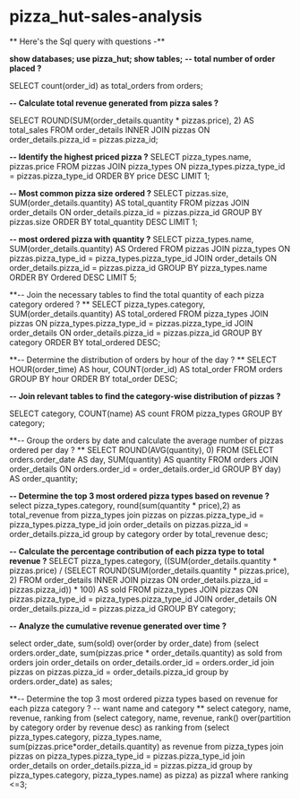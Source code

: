 ﻿# pizza_hut-sales-analysis

** Here's the Sql query with questions -**

**show databases;
use pizza_hut;
show tables;**
**-- total number of order placed ?**

SELECT count(order_id) as total_orders from orders;

**-- Calculate total revenue generated from pizza sales ?**

SELECT
    ROUND(SUM(order_details.quantity * pizzas.price),
            2) AS total_sales
FROM
    order_details
        INNER JOIN
    pizzas ON order_details.pizza_id = pizzas.pizza_id;
    
    
**-- Identify the highest priced pizza ?**
SELECT 
    pizza_types.name, pizzas.price
FROM
    pizzas
        JOIN
    pizza_types ON pizza_types.pizza_type_id = pizzas.pizza_type_id
ORDER BY price DESC
LIMIT 1;

**-- Most common pizza size ordered ?**
SELECT 
    pizzas.size, SUM(order_details.quantity) AS total_quantity
FROM
    pizzas
        JOIN
    order_details ON order_details.pizza_id = pizzas.pizza_id
GROUP BY pizzas.size
ORDER BY total_quantity DESC
LIMIT 1;


**-- most ordered pizza with quantity ?**
SELECT 
    pizza_types.name, SUM(order_details.quantity) AS Ordered
FROM
    pizzas
        JOIN
    pizza_types ON pizzas.pizza_type_id = pizza_types.pizza_type_id
        JOIN
    order_details ON order_details.pizza_id = pizzas.pizza_id
GROUP BY pizza_types.name
ORDER BY Ordered DESC
LIMIT 5;


**-- Join the necessary tables to find the total quantity of each pizza category ordered ?
**
SELECT 
    pizza_types.category,
    SUM(order_details.quantity) AS total_ordered
FROM
    pizza_types
        JOIN
    pizzas ON pizza_types.pizza_type_id = pizzas.pizza_type_id
        JOIN
    order_details ON order_details.pizza_id = pizzas.pizza_id
GROUP BY category
ORDER BY total_ordered DESC;

**-- Determine the distribution of orders by hour of the day ?
**
SELECT 
    HOUR(order_time) AS hour, COUNT(order_id) AS total_order
FROM
    orders
GROUP BY hour
ORDER BY total_order DESC;

**-- Join relevant tables to find the category-wise distribution of pizzas ?**

SELECT 
    category, COUNT(name) AS count
FROM
    pizza_types
GROUP BY category;

**-- Group the orders by date and calculate the average number of pizzas ordered per day ?
**
SELECT 
    ROUND(AVG(quantity), 0)
FROM
    (SELECT 
        orders.order_date AS day, SUM(quantity) AS quantity
    FROM
        orders
    JOIN order_details ON orders.order_id = order_details.order_id
    GROUP BY day) AS order_quantity;

**-- Determine the top 3 most ordered pizza types based on revenue ?**
select pizza_types.category, round(sum(quantity * price),2) as total_revenue from pizza_types join pizzas on pizzas.pizza_type_id = pizza_types.pizza_type_id join order_details on pizzas.pizza_id = order_details.pizza_id group by category order by total_revenue desc;

**-- Calculate the percentage contribution of each pizza type to total revenue ?**
SELECT 
    pizza_types.category,
    ((SUM(order_details.quantity * pizzas.price) / (SELECT 
            ROUND(SUM(order_details.quantity * pizzas.price),
                        2)
        FROM
            order_details
                INNER JOIN
            pizzas ON order_details.pizza_id = pizzas.pizza_id)) * 100) AS sold
FROM
    pizza_types
        JOIN
    pizzas ON pizzas.pizza_type_id = pizza_types.pizza_type_id
        JOIN
    order_details ON order_details.pizza_id = pizzas.pizza_id
GROUP BY category;

**-- Analyze the cumulative revenue generated over time ?**

select order_date, sum(sold) over(order by order_date) from (select orders.order_date, sum(pizzas.price * order_details.quantity) as sold from orders join order_details on order_details.order_id = orders.order_id join pizzas on pizzas.pizza_id = order_details.pizza_id group by orders.order_date) as sales;

**-- Determine the top 3 most ordered pizza types based on revenue for each pizza category ?
-- want name and category
**
select category, name, revenue, ranking from (select category, name, revenue, rank() over(partition by category order by revenue desc) as ranking from (select pizza_types.category, pizza_types.name, sum(pizzas.price*order_details.quantity) as revenue from pizza_types join pizzas on pizza_types.pizza_type_id = pizzas.pizza_type_id join order_details on order_details.pizza_id = pizzas.pizza_id group by pizza_types.category, pizza_types.name) as pizza) as pizza1 where ranking <=3;



































